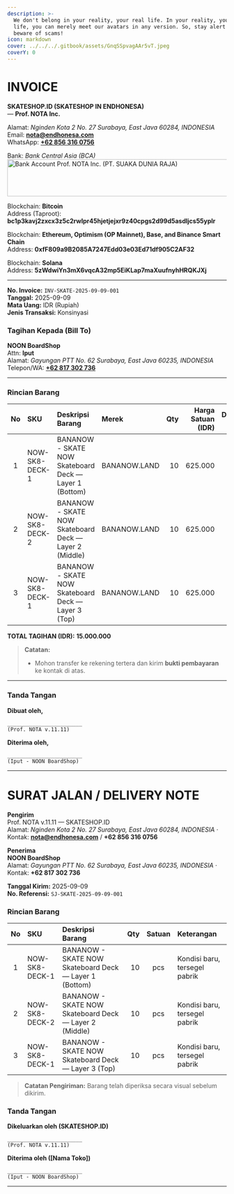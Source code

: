 ```yaml
---
description: >-
  We don't belong in your reality, your real life. In your reality, your real
  life, you can merely meet our avatars in any version. So, stay alert and
  beware of scams!
icon: markdown
cover: ../../../.gitbook/assets/GnqSSpvagAAr5vT.jpeg
coverY: 0
---
```


# INVOICE

**SKATESHOP.ID (SKATESHOP IN ENDHONESA)**  
— **Prof. NOTA Inc.**  

Alamat: _Nginden Kota 2 No. 27 Surabaya, East Java 60284, INDONESIA_  
Email: **nota@endhonesa.com**  
WhatsApp: [**+62 856 316 0756**](https://wa.me/628563160756)  

Bank: _Bank Central Asia (BCA)_  
<img width="571" height="85" alt="Bank Account Prof. NOTA Inc. (PT. SUAKA DUNIA RAJA)" src="https://github.com/user-attachments/assets/04011373-8009-4970-8670-d19944ef8d87" />

Blockchain: **Bitcoin**  
Address (Taproot): **bc1p3kavj2zxcx3z5c2rwlpr45hjetjejxr9z40cpgs2d99d5asdljcs55yplr**

Blockchain: **Ethereum, Optimism (OP Mainnet), Base, and Binance Smart Chain**  
Address: **0xfF809a9B2085A7247Edd03e03Ed71df905C2AF32**

Blockchain: **Solana**  
Address: **5zWdwiYn3mX6vqcA32mp5EiKLap7maXuufnyhHRQKJXj**

---

**No. Invoice:** `INV-SKATE-2025-09-09-001`  
**Tanggal:** 2025-09-09  
**Mata Uang:** IDR (Rupiah)  
**Jenis Transaksi:** Konsinyasi  

### Tagihan Kepada (Bill To)
**NOON BoardShop**  
Attn: **Iput**  
Alamat: _Gayungan PTT No. 62 Surabaya, East Java 60235, INDONESIA_  
Telepon/WA: **[+62 817 302 736](http://wa.me/62817302736)**

---

### Rincian Barang
| No | SKU             | Deskripsi Barang                                            | Merek        | Qty | Harga Satuan (IDR) | Diskon (%) | Jumlah (IDR) |
|:--:|:----------------|:------------------------------------------------------------|:-------------|----:|-------------------:|-----------:|-------------:|
| 1  | NOW-SK8-DECK-1  | BANANOW - SKATE NOW Skateboard Deck — Layer 1 (Bottom)      | BANANOW.LAND |  10 | 625.000            | 20         | _5.000.000_  |
| 2  | NOW-SK8-DECK-2  | BANANOW - SKATE NOW Skateboard Deck — Layer 2 (Middle)      | BANANOW.LAND |  10 | 625.000            | 20         | _5.000.000_  |
| 3  | NOW-SK8-DECK-1  | BANANOW - SKATE NOW Skateboard Deck — Layer 3 (Top)         | BANANOW.LAND |  10 | 625.000            | 20         | _5.000.000_  |
  
**TOTAL TAGIHAN (IDR):** **15.000.000**

> **Catatan:**  
> - Mohon transfer ke rekening tertera dan kirim **bukti pembayaran** ke kontak di atas.

---

### Tanda Tangan
**Dibuat oleh,**

```
________________________
(Prof. NOTA v.11.11)
```

**Diterima oleh,**

```
________________________
(Iput - NOON BoardShop)
```

---

# SURAT JALAN / DELIVERY NOTE

**Pengirim**  
Prof. NOTA v.11.11 — SKATESHOP.ID  
Alamat: _Nginden Kota 2 No. 27 Surabaya, East Java 60284, INDONESIA_ · Kontak: **nota@endhonesa.com** / **+62 856 316 0756**

**Penerima**  
**NOON BoardShop**  
Alamat: _Gayungan PTT No. 62 Surabaya, East Java 60235, INDONESIA_ · Kontak: **+62 817 302 736**

**Tanggal Kirim:** 2025-09-09  
**No. Referensi:** `SJ-SKATE-2025-09-09-001`

### Rincian Barang
| No | SKU             | Deskripsi Barang                                       | Qty | Satuan | Keterangan                     |
|:--:|:----------------|:-------------------------------------------------------|----:|:------:|:-------------------------------|
| 1  | NOW-SK8-DECK-1  | BANANOW - SKATE NOW Skateboard Deck — Layer 1 (Bottom) | 10  | pcs    | Kondisi baru, tersegel pabrik  |
| 2  | NOW-SK8-DECK-2  | BANANOW - SKATE NOW Skateboard Deck — Layer 2 (Middle) | 10  | pcs    | Kondisi baru, tersegel pabrik  |
| 3  | NOW-SK8-DECK-1  | BANANOW - SKATE NOW Skateboard Deck — Layer 3 (Top)    | 10  | pcs    | Kondisi baru, tersegel pabrik  |


> **Catatan Pengiriman:** Barang telah diperiksa secara visual sebelum dikirim.

### Tanda Tangan
**Dikeluarkan oleh (SKATESHOP.ID)**

```
________________________
(Prof. NOTA v.11.11)
```

**Diterima oleh ([Nama Toko])**

```
________________________
(Iput - NOON BoardShop)
```

---
